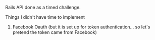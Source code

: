 Rails API done as a timed challenge.

Things I didn't have time to implement

1. Facebook Oauth (but it is set up for token authentication... so let's pretend the token came from Facebook)

